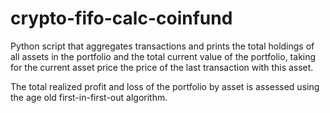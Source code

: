 # crypto-fifo-calc-coinfund

Python script that aggregates transactions and prints the total holdings of all assets in the portfolio and the total current value of the portfolio, taking for the current asset price the price of the last transaction with this asset.

The total realized profit and loss of the portfolio by asset is assessed using the age old first-in-first-out algorithm.

